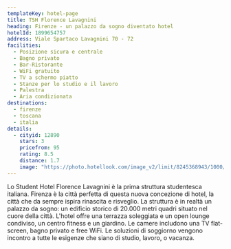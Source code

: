```yaml
---
templateKey: hotel-page
title: TSH Florence Lavagnini
heading: Firenze - un palazzo da sogno diventato hotel
hotelId: 1899654757
address: Viale Spartaco Lavagnini 70 - 72
facilities:
  - Posizione sicura e centrale
  - Bagno privato
  - Bar-Ristorante
  - WiFi gratuito
  - TV a schermo piatto
  - Stanze per lo studio e il lavoro
  - Palestra
  - Aria condizionata
destinations:
  - firenze
  - toscana
  - italia
details:
  - cityid: 12890
    stars: 3
    pricefrom: 95
    rating: 8.5
    distance: 1.7
    image: "https://photo.hotellook.com/image_v2/limit/8245368943/1000/520.auto"
---
```

Lo Student Hotel Florence Lavagnini è la prima struttura studentesca italiana. Firenza è la città perfetta di questa nuova concezione di hotel, la città che da sempre ispira rinascita e risveglio. La struttura è in realtà un palazzo da sogno: un edificio storico di 20.000 metri quadri situato nel cuore della città. L'hotel offre una terrazza soleggiata e un open lounge condiviso, un centro fitness e un giardino. Le camere includono una TV flat-screen, bagno privato e free WiFi. Le soluzioni di soggiorno vengono incontro a tutte le esigenze che siano di studio, lavoro, o vacanza.